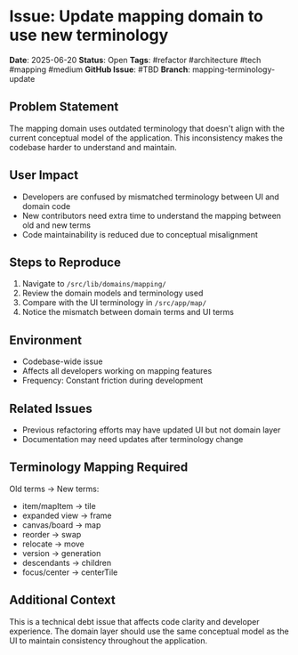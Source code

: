 # Issue: Update mapping domain to use new terminology

**Date**: 2025-06-20
**Status**: Open
**Tags**: #refactor #architecture #tech #mapping #medium
**GitHub Issue**: #TBD
**Branch**: mapping-terminology-update

## Problem Statement
The mapping domain uses outdated terminology that doesn't align with the current conceptual model of the application. This inconsistency makes the codebase harder to understand and maintain.

## User Impact
- Developers are confused by mismatched terminology between UI and domain code
- New contributors need extra time to understand the mapping between old and new terms
- Code maintainability is reduced due to conceptual misalignment

## Steps to Reproduce
1. Navigate to `/src/lib/domains/mapping/`
2. Review the domain models and terminology used
3. Compare with the UI terminology in `/src/app/map/`
4. Notice the mismatch between domain terms and UI terms

## Environment
- Codebase-wide issue
- Affects all developers working on mapping features
- Frequency: Constant friction during development

## Related Issues
- Previous refactoring efforts may have updated UI but not domain layer
- Documentation may need updates after terminology change

## Terminology Mapping Required
Old terms → New terms:
- item/mapItem → tile
- expanded view → frame
- canvas/board → map
- reorder → swap
- relocate → move
- version → generation
- descendants → children
- focus/center → centerTile

## Additional Context
This is a technical debt issue that affects code clarity and developer experience. The domain layer should use the same conceptual model as the UI to maintain consistency throughout the application.